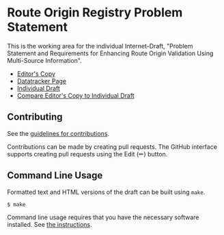 # Route Origin Registry Problem Statement

This is the working area for the individual Internet-Draft, "Problem Statement and Requirements for Enhancing Route Origin Validation Using Multi-Source Information".

* [Editor's Copy](https://shenglinwh.github.io/psvro/#go.draft-jiang-sidrops-psvro.html)
* [Datatracker Page](https://datatracker.ietf.org/doc/draft-jiang-sidrops-psvro)
* [Individual Draft](https://datatracker.ietf.org/doc/html/draft-jiang-sidrops-psvro)
* [Compare Editor's Copy to Individual Draft](https://shenglinwh.github.io/psvro/#go.draft-jiang-sidrops-psvro.diff)


## Contributing

See the
[guidelines for contributions](https://github.com/shenglinwh/psvro/blob/main/CONTRIBUTING.md).

Contributions can be made by creating pull requests.
The GitHub interface supports creating pull requests using the Edit (✏) button.


## Command Line Usage

Formatted text and HTML versions of the draft can be built using `make`.

```sh
$ make
```

Command line usage requires that you have the necessary software installed.  See
[the instructions](https://github.com/martinthomson/i-d-template/blob/main/doc/SETUP.md).


